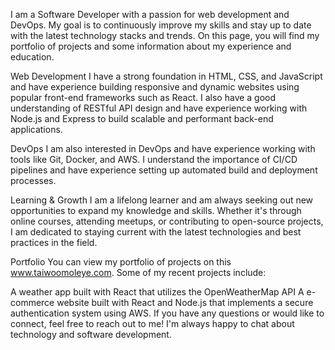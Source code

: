 I am a Software Developer with a passion for web development and DevOps. My goal is to continuously improve my skills and stay up to date with the latest technology stacks and trends. On this page, you will find my portfolio of projects and some information about my experience and education.

Web Development
I have a strong foundation in HTML, CSS, and JavaScript and have experience building responsive and dynamic websites using popular front-end frameworks such as React. I also have a good understanding of RESTful API design and have experience working with Node.js and Express to build scalable and performant back-end applications.

DevOps
I am also interested in DevOps and have experience working with tools like Git, Docker, and AWS. I understand the importance of CI/CD pipelines and have experience setting up automated build and deployment processes.

Learning & Growth
I am a lifelong learner and am always seeking out new opportunities to expand my knowledge and skills. Whether it's through online courses, attending meetups, or contributing to open-source projects, I am dedicated to staying current with the latest technologies and best practices in the field.

Portfolio
You can view my portfolio of projects on this www.taiwoomoleye.com. Some of my recent projects include:

A weather app built with React that utilizes the OpenWeatherMap API
A e-commerce website built with React and Node.js that implements a secure authentication system using AWS.
If you have any questions or would like to connect, feel free to reach out to me! I'm always happy to chat about technology and software development.
